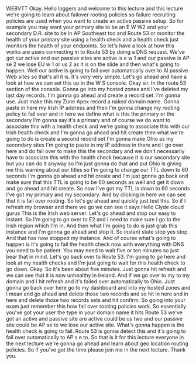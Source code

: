  
 WEBVTT 
 Okay. 
 Hello loggers and welcome to this lecture and this lecture we're going to learn about failover rooting 
 policies so failure recruiting policies are used when you want to create an active passive setup. 
 So for example you may want your primary site to be an E W W2 and your secondary D.R. site to be in 
 AP Southeast too and Route 53 or monitor the health of your primary site using a health check and a 
 health check just monitors the health of your endpoints. 
 So let's have a look at how this works are users connecting in to Route 53 by doing a DNS request. 
 We've got our active and our passive sites are active is e w 1 and our passive is AP se 2 we lose EU 
 w 1 or us 2 as it is on the slide and then what's going to happen. 
 Well our active is going to fail over automatically over to Al passive Web sites so that's all it is. 
 It's very very simple. 
 Let's go ahead and have a look at how we can set this up in the W S console. 
 Okay sir. 
 In the route 53 section of the console. 
 Gonna go into my hosted zones and I've deleted my last day records. 
 I'm gonna go ahead and create a record set. 
 I'm gonna use. 
 Just make this my Zune Apex record a naked domain name. 
 Gonna paste in here my Irish IP address and then I'm gonna change my rooting policy to fail over and 
 in here we define what is this the primary or the secondary I'm gonna say it's a primary and of course 
 we do want to associate this with a health check and we're going to associate this with our Irish health 
 check and I'm gonna go ahead and hit create then what we're going to do is create a second record set 
 I'm gonna make Ohio as my secondary sites I'm going to paste in my IP address in there and I go over 
 here and do fail over to make this the secondary and we don't necessarily have to associate this with 
 the health check because it is our secondary site but you can do it anyway so I'm just gonna do that 
 and put Ohio is giving me this warning about our titles so I'm going to change our TTL down to 60 seconds 
 I'm gonna go ahead and hit create and I'm just gonna go back and make sure that this TTL is going to 
 be 60 seconds as well and get it down and go ahead and hit create. 
 So now I've got my TTL is down to 60 seconds I've got my primary and my secondary. 
 And by clicking in here we can see that it is fail over rooting. 
 So let's go ahead and quickly just test this. 
 So if I refresh my browser and there we go we can see it says Hello Clyde cloud gurus This is the Irish 
 web server. 
 Let's go ahead and stop our easy to instant. 
 So I'm going to go over to E2 and I need to make sure I go to the Irish region which I'm in. 
 And then what I'm going to do is just grab this instance and I'm gonna go ahead and stop it. 
 So instant state stop yes stop. 
 And that has now stopped my instance. 
 And of course what's going to happen is it's going to fail the health check now with everything with 
 DNS you need to be patient. 
 You may need to wait five or ten minutes so just bear that in mind. 
 Let's go back over to Route 53. 
 I'm going to go here and look at my health checks and I'm just going to wait for this health check to 
 go down. 
 Okay. 
 So it's been about five minutes. 
 Just gonna hit refresh and we can see that it is now unhealthy in Ireland. 
 And if we go over to my to my domain and I hit refresh and it's failed over automatically to Ohio. 
 Just gonna go back over here go to my dashboard and into my hosted zones and I mean and go ahead and 
 delete those two records and so hit in here and in here and delete those two records sets and hit confirm. 
 So going into your exam just remember this how fail over rooting policies work. 
 So essentially you've got your user the type in your domain name it hits Route 53 we've got an active 
 and passive site are active could be us two and our passive site could be AP se to we lose our active 
 site. 
 What's gonna happen is the health check is going to fail. 
 Route 53 is gonna detect this and it's going to fail over automatically to AP s e to. 
 So that is it for this lecture everyone in the next lecture we're gonna go ahead and learn about geo 
 location routing policies. 
 So if you've got the time please join me in the next lecture. 
 Thank you.